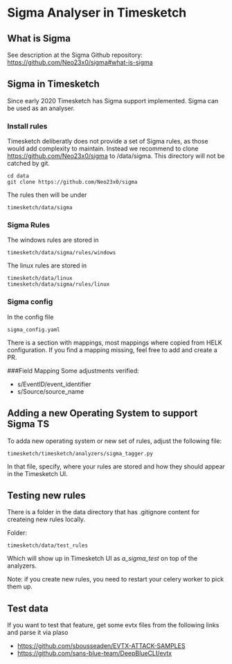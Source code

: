 # Sigma Analyser in Timesketch

## What is Sigma

See description at the Sigma Github repository: https://github.com/Neo23x0/sigma#what-is-sigma

## Sigma in Timesketch

Since early 2020 Timesketch has Sigma support implemented. Sigma can be used as an analyser.

### Install rules

Timesketch deliberatly does not provide a set of Sigma rules, as those would add complexity to maintain.
Instead we recommend to clone https://github.com/Neo23x0/sigma to /data/sigma.
This directory will not be catched by git. 
                                                                                                     

```
cd data
git clone https://github.com/Neo23x0/sigma
```

The rules then will be under
```
timesketch/data/sigma
```

### Sigma Rules

The windows rules are stored in 
```
timesketch/data/sigma/rules/windows
```

The linux rules are stored in
```
timesketch/data/linux
timesketch/data/sigma/rules/linux
```

### Sigma config

In the config file
```
sigma_config.yaml
```

There is a section with mappings, most mappings where copied from HELK configuration.
If you find a mapping missing, feel free to add and create a PR.

###Field Mapping
Some adjustments verified:

- s/EventID/event_identifier
- s/Source/source_name

## Adding a new Operating System to support Sigma TS

To adda  new operating system or new set of rules, adjust the following file:
```
timesketch/timesketch/analyzers/sigma_tagger.py
```

In that file, specify, where your rules are stored and how they should appear in the Timesketch UI.

## Testing new rules

There is a folder in the data directory that has .gitignore content for createing new rules locally.
 
Folder:
```
timesketch/data/test_rules 
```

Which will show up in Timesketch UI as *a_sigma_test* on top of the analyzers.

Note: if you create new rules, you need to restart your celery worker to pick them up.

## Test data

If you want to test that feature, get some evtx files from the following
 links and parse it via plaso

- https://github.com/sbousseaden/EVTX-ATTACK-SAMPLES
- https://github.com/sans-blue-team/DeepBlueCLI/evtx
